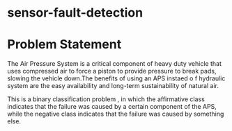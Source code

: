 # sensor-fault-detection

# Problem Statement
The Air Pressure System is a critical component of heavy duty vehicle that uses compressed air to force a piston to provide pressure to break pads, slowing the vehicle down.The benefits of using an APS instaed o f hydraulic system are the easy availability and long-term sustainability of natural air.

This is a binary classification problem , in which the affirmative class indicates that the failure was caused by a certain component of the APS, while the negative class indicates that the failure was caused by something else.
